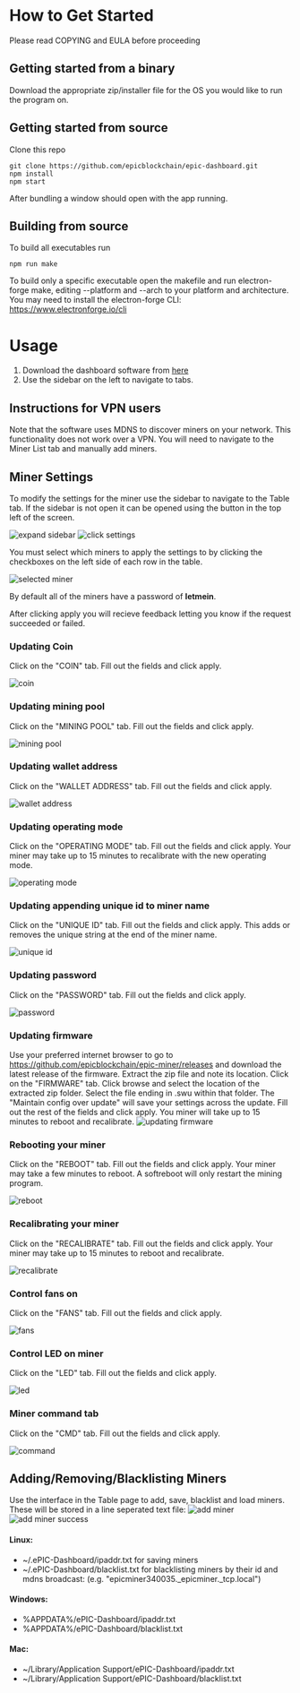 # How to Get Started
Please read COPYING and EULA before proceeding
## Getting started from a binary
Download the appropriate zip/installer file for the OS you would like to run the program on. 
## Getting started from source
Clone this repo
```
git clone https://github.com/epicblockchain/epic-dashboard.git
npm install
npm start
```
After bundling a window should open with the app running.
## Building from source
To build all executables run
```
npm run make
```
To build only a specific executable open the makefile and run electron-forge make, editing --platform and --arch to your platform and architecture. You may need to install the electron-forge CLI: https://www.electronforge.io/cli

# Usage

1. Download the dashboard software from [here](https://github.com/epicblockchain/epic-dashboard/releases/)
2. Use the sidebar on the left to navigate to tabs.

## Instructions for VPN users

Note that the software uses MDNS to discover miners on your network. This functionality does not work over a VPN. You will need to navigate to the Miner List tab and manually add miners.

## Miner Settings

To modify the settings for the miner use the sidebar to navigate to the Table tab. If the sidebar is not open it can be opened using the button in the top left of the screen.

![expand sidebar](images/expand_sidebar.png)
![click settings](images/click_table.png)

You must select which miners to apply the settings to by clicking the checkboxes on the left side of each row in the table.

![selected miner](images/selected_miners.png)

By default all of the miners have a password of **letmein**.

After clicking apply you will recieve feedback letting you know if the request succeeded or failed.

### Updating Coin

Click on the "COIN" tab. Fill out the fields and click apply.

![coin](images/coin.png)

### Updating mining pool

Click on the "MINING POOL" tab. Fill out the fields and click apply.

![mining pool](images/mining_pool.png)

### Updating wallet address

Click on the "WALLET ADDRESS" tab. Fill out the fields and click apply.

![wallet address](images/wallet_address.png)

### Updating operating mode

Click on the "OPERATING MODE" tab. Fill out the fields and click apply. Your miner may take up to 15 minutes to recalibrate with the new operating mode.

![operating mode](images/operating_mode.png)

### Updating appending unique id to miner name

Click on the "UNIQUE ID" tab. Fill out the fields and click apply. This adds or removes the unique string at the end of the miner name.

![unique id](images/unique_id.png)

### Updating password

Click on the "PASSWORD" tab. Fill out the fields and click apply.

![password](images/password.png)

### Updating firmware

Use your preferred internet browser to go to https://github.com/epicblockchain/epic-miner/releases and download the latest release of the firmware. Extract the zip file and note its location. Click on the "FIRMWARE" tab. Click browse and select the location of the extracted zip folder. Select the file ending in .swu within that folder. The "Maintain config over update" will save your settings across the update. Fill out the rest of the fields and click apply. You miner will take up to 15 minutes to reboot and recalibrate.
![updating firmware](images/updating_firmware.png)

### Rebooting your miner

Click on the "REBOOT" tab. Fill out the fields and click apply. Your miner may take a few minutes to reboot.
A softreboot will only restart the mining program.

![reboot](images/reboot.png)

### Recalibrating your miner

Click on the "RECALIBRATE" tab. Fill out the fields and click apply. Your miner may take up to 15 minutes to reboot and recalibrate.

![recalibrate](images/recalibrate.png)

### Control fans on

Click on the "FANS" tab. Fill out the fields and click apply.

![fans](images/fans.png)

### Control LED on miner

Click on the "LED" tab. Fill out the fields and click apply.

![led](images/led.png)

### Miner command tab

Click on the "CMD" tab. Fill out the fields and click apply.

![command](images/cmd.png)

## Adding/Removing/Blacklisting Miners
Use the interface in the Table page to add, save, blacklist and load miners. These will be stored in a line seperated text file:
![add miner](images/add_miner0.png)
![add miner success](images/add_miner1.png)
#### Linux: 
* ~/.ePIC-Dashboard/ipaddr.txt for saving miners
* ~/.ePIC-Dashboard/blacklist.txt for blacklisting miners by their id and mdns broadcast: (e.g. "epicminer340035._epicminer._tcp.local")
#### Windows:
* %APPDATA%/ePIC-Dashboard/ipaddr.txt
* %APPDATA%/ePIC-Dashboard/blacklist.txt
#### Mac:
* ~/Library/Application Support/ePIC-Dashboard/ipaddr.txt
* ~/Library/Application Support/ePIC-Dashboard/blacklist.txt